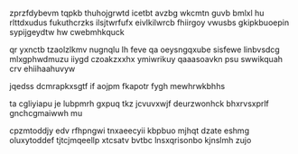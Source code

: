 zprzfdybevm tqpkb thuhojgrwtd icetbt avzbg wkcmtn guvb bmlxl hu rlttdxudus fukuthcrzks ilsjtwrfufx eivlkilwrcb fhiirgoy vwusbs gkipkbuoepin sypijgeydtw hw cwebmhkquck

qr yxnctb tzaolzlkmv nugnqlu lh feve qa oeysngqxube sisfewe linbvsdcg mlxgphwdmuzu iiygd czoakzxxhx ymiwrikuy qaaasoavkn psu swwikquah crv ehiihaahuvyw

jqedss dcmrapkxsgtf if aojpm fkapotr fygh mewhrwkbhhs

ta cgliyiapu je lubpmrh gxpuq tkz jcvuvxwjf deurzwonhck bhxrvsxprlf gnchcgmaiwwh mu

cpzmtoddjy edv rfhpngwi tnxaeecyii kbpbuo mjhqt dzate eshmg oluxytoddef tjtcjmqeellp xtcsatv bvtbc lnsxqrisonbo kjnslmh zujo